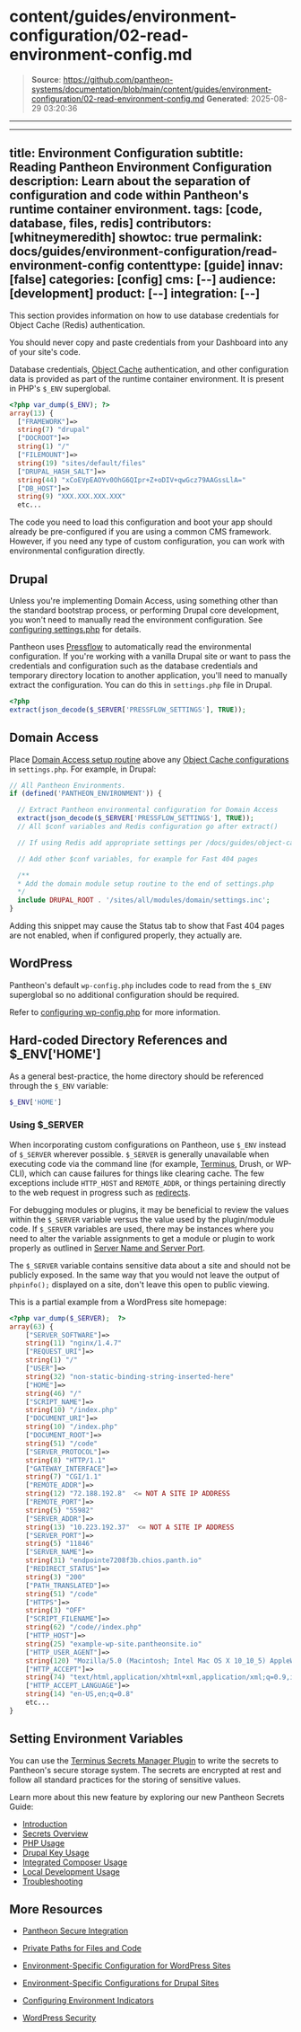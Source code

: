 # content/guides/environment-configuration/02-read-environment-config.md

> **Source**: https://github.com/pantheon-systems/documentation/blob/main/content/guides/environment-configuration/02-read-environment-config.md
> **Generated**: 2025-08-29 03:20:36

---

---
title: Environment Configuration
subtitle: Reading Pantheon Environment Configuration
description: Learn about the separation of configuration and code within Pantheon's runtime container environment.
tags: [code, database, files, redis]
contributors: [whitneymeredith]
showtoc: true
permalink: docs/guides/environment-configuration/read-environment-config
contenttype: [guide]
innav: [false]
categories: [config]
cms: [--]
audience: [development]
product: [--]
integration: [--]
---

This section provides information on how to use database credentials for Object Cache (Redis) authentication.

You should never copy and paste credentials from your Dashboard into any of your site's code.

Database credentials, [Object Cache](/object-cache) authentication, and other configuration data is provided as part of the runtime container environment. It is present in PHP's `$_ENV` superglobal.

```php
<?php var_dump($_ENV); ?>
array(13) {
  ["FRAMEWORK"]=>
  string(7) "drupal"
  ["DOCROOT"]=>
  string(1) "/"
  ["FILEMOUNT"]=>
  string(19) "sites/default/files"
  ["DRUPAL_HASH_SALT"]=>
  string(44) "xCoEVpEAOYv0OhG6QIpr+Z+oDIV+qwGcz79AAGssLlA="
  ["DB_HOST"]=>
  string(9) "XXX.XXX.XXX.XXX"
  etc...
```

The code you need to load this configuration and boot your app should already be pre-configured if you are using a common CMS framework. However, if you need any type of custom configuration, you can work with environmental configuration directly.

<Partial file="platform-considerations-connections.md" />

## Drupal

<Alert title="Warning" type="danger">

Unless you're implementing Domain Access, using something other than the standard bootstrap process, or performing Drupal core development, you won't need to manually read the environment configuration. See [configuring settings.php](/guides/php/settings-php) for details.

</Alert>

Pantheon uses [Pressflow](https://www.pressflow.org/) to automatically read the environmental configuration. If you're working with a vanilla Drupal site or want to pass the credentials and configuration such as the database credentials and temporary directory location to another application, you'll need to manually extract the configuration. You can do this in `settings.php` file in Drupal.

```php
<?php
extract(json_decode($_SERVER['PRESSFLOW_SETTINGS'], TRUE));
```

## Domain Access

Place [Domain Access setup routine](https://www.drupal.org/node/1096962) above any [Object Cache configurations](/object-cache/drupal) in `settings.php`. For example, in Drupal:

```php
// All Pantheon Environments.
if (defined('PANTHEON_ENVIRONMENT')) {

  // Extract Pantheon environmental configuration for Domain Access
  extract(json_decode($_SERVER['PRESSFLOW_SETTINGS'], TRUE));
  // All $conf variables and Redis configuration go after extract()

  // If using Redis add appropriate settings per /docs/guides/object-cache/

  // Add other $conf variables, for example for Fast 404 pages

  /**
  * Add the domain module setup routine to the end of settings.php
  */
  include DRUPAL_ROOT . '/sites/all/modules/domain/settings.inc';
}
```

<Alert title="Note" type="info">

Adding this snippet may cause the Status tab to show that Fast 404 pages are not enabled, when if configured properly, they actually are.

</Alert>

## WordPress

Pantheon's default `wp-config.php` includes code to read from the `$_ENV` superglobal so no additional configuration should be required.

Refer to [configuring wp-config.php](/guides/php/wp-config-php) for more information.

## Hard-coded Directory References and $_ENV\['HOME']

As a general best-practice, the home directory should be referenced through the `$_ENV` variable:

```php
$_ENV['HOME']
```

### Using $_SERVER

When incorporating custom configurations on Pantheon, use `$_ENV` instead of `$_SERVER` wherever possible. `$_SERVER` is generally unavailable when executing code via the command line (for example, [Terminus](/terminus), Drush, or WP-CLI), which can cause failures for things like clearing cache. The few exceptions include `HTTP_HOST` and `REMOTE_ADDR`, or things pertaining directly to the web request in progress such as [redirects](/guides/domains).

For debugging modules or plugins, it may be beneficial to review the values within the `$_SERVER` variable versus the value used by the plugin/module code.  If `$_SERVER` variables are used, there may be instances where you need to alter the variable assignments to get a module or plugin to work properly as outlined in [Server Name and Server Port](/server_name-and-server_port).

<Alert title="Note" type="info">

The `$_SERVER` variable contains sensitive data about a site and should not be publicly exposed. In the same way that you would not leave the output of `phpinfo();` displayed on a site, don't leave this open to public viewing.

</Alert>

This is a partial example from a WordPress site homepage:

```php
<?php var_dump($_SERVER);  ?>
array(63) {
    ["SERVER_SOFTWARE"]=>
    string(11) "nginx/1.4.7"
    ["REQUEST_URI"]=>
    string(1) "/"
    ["USER"]=>
    string(32) "non-static-binding-string-inserted-here"
    ["HOME"]=>
    string(46) "/"
    ["SCRIPT_NAME"]=>
    string(10) "/index.php"
    ["DOCUMENT_URI"]=>
    string(10) "/index.php"
    ["DOCUMENT_ROOT"]=>
    string(51) "/code"
    ["SERVER_PROTOCOL"]=>
    string(8) "HTTP/1.1"
    ["GATEWAY_INTERFACE"]=>
    string(7) "CGI/1.1"
    ["REMOTE_ADDR"]=>
    string(12) "72.188.192.8"  <= NOT A SITE IP ADDRESS
    ["REMOTE_PORT"]=>
    string(5) "55982"
    ["SERVER_ADDR"]=>
    string(13) "10.223.192.37"  <= NOT A SITE IP ADDRESS
    ["SERVER_PORT"]=>
    string(5) "11846"
    ["SERVER_NAME"]=>
    string(31) "endpointe7208f3b.chios.panth.io"
    ["REDIRECT_STATUS"]=>
    string(3) "200"
    ["PATH_TRANSLATED"]=>
    string(51) "/code"
    ["HTTPS"]=>
    string(3) "OFF"
    ["SCRIPT_FILENAME"]=>
    string(62) "/code//index.php"
    ["HTTP_HOST"]=>
    string(25) "example-wp-site.pantheonsite.io"
    ["HTTP_USER_AGENT"]=>
    string(120) "Mozilla/5.0 (Macintosh; Intel Mac OS X 10_10_5) AppleWebKit/537.36 (KHTML, like Gecko)         Chrome/46.0.2490.80 Safari/537.36"
    ["HTTP_ACCEPT"]=>
    string(74) "text/html,application/xhtml+xml,application/xml;q=0.9,image/webp,*/*;q=0.8"
    ["HTTP_ACCEPT_LANGUAGE"]=>
    string(14) "en-US,en;q=0.8"
    etc...
}
```

## Setting Environment Variables

You can use the [Terminus Secrets Manager Plugin](https://github.com/pantheon-systems/terminus-secrets-manager-plugin) to write the secrets to Pantheon's secure storage system. The secrets are encrypted at rest and follow all standard practices for the storing of sensitive values.

Learn more about this new feature by exploring our new Pantheon Secrets Guide:
  * [Introduction](/guides/secrets)
  * [Secrets Overview](/guides/secrets/overview)
  * [PHP Usage](/guides/secrets/php)
  * [Drupal Key Usage](/guides/secrets/drupal)
  * [Integrated Composer Usage](/guides/secrets/composer)
  * [Local Development Usage](/guides/secrets/local)
  * [Troubleshooting](/guides/secrets/troubleshooting)


## More Resources

- [Pantheon Secure Integration](/guides/secure-development/secure-integration)

- [Private Paths for Files and Code](/guides/secure-development/private-paths)

- [Environment-Specific Configuration for WordPress Sites](/guides/environment-configuration/environment-specific-config)

- [Environment-Specific Configurations for Drupal Sites](/guides/environment-configuration/environment-specific-config-drupal)

- [Configuring Environment Indicators](/guides/environment-configuration/environment-indicator)

- [WordPress Security](/guides/wordpress-pantheon/wp-security)
